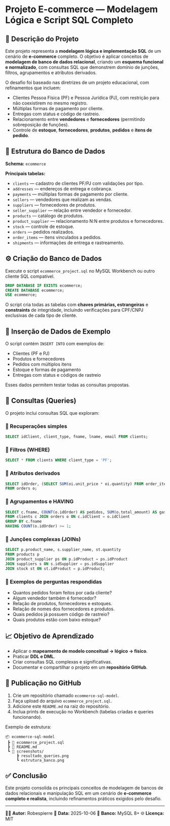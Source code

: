 # Projeto E-commerce — Modelagem Lógica e Script SQL Completo

## 🧠 Descrição do Projeto
Este projeto representa a **modelagem lógica e implementação SQL** de um cenário de **e-commerce** completo. O objetivo é aplicar conceitos de **modelagem de banco de dados relacional**, criando um **esquema funcional e normalizado**, com consultas SQL que demonstrem domínio de junções, filtros, agrupamentos e atributos derivados.

O desafio foi baseado nas diretrizes de um projeto educacional, com refinamentos que incluem:
- Clientes Pessoa Física (PF) e Pessoa Jurídica (PJ), com restrição para não coexistirem no mesmo registro.
- Múltiplas formas de pagamento por cliente.
- Entregas com status e código de rastreio.
- Relacionamento entre **vendedores** e **fornecedores** (permitindo sobreposição de funções).
- Controle de **estoque**, **fornecedores**, **produtos**, **pedidos** e **itens de pedido**.

## 🧩 Estrutura do Banco de Dados

**Schema:** `ecommerce`

**Principais tabelas:**
- `clients` — cadastro de clientes PF/PJ com validações por tipo.
- `addresses` — endereços de entrega e cobrança.
- `payments` — múltiplas formas de pagamento por cliente.
- `sellers` — vendedores que realizam as vendas.
- `suppliers` — fornecedores de produtos.
- `seller_supplier` — relação entre vendedor e fornecedor.
- `products` — catálogo de produtos.
- `product_supplier` — relacionamento N:N entre produtos e fornecedores.
- `stock` — controle de estoque.
- `orders` — pedidos realizados.
- `order_items` — itens vinculados a pedidos.
- `shipments` — informações de entrega e rastreamento.

## ⚙️ Criação do Banco de Dados
Execute o script `ecommerce_project.sql` no MySQL Workbench ou outro cliente SQL compatível.

```sql
DROP DATABASE IF EXISTS ecommerce;
CREATE DATABASE ecommerce;
USE ecommerce;
```

O script cria todas as tabelas com **chaves primárias, estrangeiras** e **constraints** de integridade, incluindo verificações para CPF/CNPJ exclusivas de cada tipo de cliente.

## 💾 Inserção de Dados de Exemplo
O script contém `INSERT INTO` com exemplos de:
- Clientes (PF e PJ)
- Produtos e fornecedores
- Pedidos com múltiplos itens
- Estoque e formas de pagamento
- Entregas com status e códigos de rastreio

Esses dados permitem testar todas as consultas propostas.

## 🧮 Consultas (Queries)
O projeto inclui consultas SQL que exploram:

### 🔹 Recuperações simples
```sql
SELECT idClient, client_type, fname, lname, email FROM clients;
```

### 🔹 Filtros (WHERE)
```sql
SELECT * FROM clients WHERE client_type = 'PF';
```

### 🔹 Atributos derivados
```sql
SELECT idOrder, (SELECT SUM(oi.unit_price * oi.quantity) FROM order_items oi WHERE oi.idOrder = o.idOrder) AS total
FROM orders o;
```

### 🔹 Agrupamentos e HAVING
```sql
SELECT c.fname, COUNT(o.idOrder) AS pedidos, SUM(o.total_amount) AS gasto_total
FROM clients c JOIN orders o ON c.idClient = o.idClient
GROUP BY c.fname
HAVING COUNT(o.idOrder) >= 1;
```

### 🔹 Junções complexas (JOINs)
```sql
SELECT p.product_name, s.supplier_name, st.quantity
FROM products p
JOIN product_supplier ps ON p.idProduct = ps.idProduct
JOIN suppliers s ON s.idSupplier = ps.idSupplier
JOIN stock st ON st.idProduct = p.idProduct;
```

### 🔹 Exemplos de perguntas respondidas
- Quantos pedidos foram feitos por cada cliente?
- Algum vendedor também é fornecedor?
- Relação de produtos, fornecedores e estoques.
- Relação de nomes dos fornecedores e produtos.
- Quais pedidos já possuem código de rastreio?
- Quais produtos estão com baixo estoque?

## 📈 Objetivo de Aprendizado
- Aplicar o **mapeamento de modelo conceitual → lógico → físico**.
- Praticar **DDL e DML**.
- Criar consultas SQL complexas e significativas.
- Documentar e compartilhar o projeto em um **repositório GitHub**.

## 🚀 Publicação no GitHub
1. Crie um repositório chamado `ecommerce-sql-model`.
2. Faça upload do arquivo `ecommerce_project.sql`.
3. Adicione este `README.md` na raiz do repositório.
4. Inclua prints de execução no Workbench (tabelas criadas e queries funcionando).

Exemplo de estrutura:
```
📦 ecommerce-sql-model
 ┣ 📜 ecommerce_project.sql
 ┣ 📜 README.md
 ┗ 📂 screenshots/
     ┣ resultado_queries.png
     ┗ estrutura_banco.png
```

## ✅ Conclusão
Este projeto consolida os principais conceitos de modelagem de bancos de dados relacionais e manipulação SQL em um cenário de **e-commerce completo e realista**, incluindo refinamentos práticos exigidos pelo desafio.

---
👨‍💻 **Autor:** Robespierre
📅 **Data:** 2025-10-06
📘 **Banco:** MySQL 8+
🌐 **Licença:** MIT
